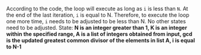 According to the code, the loop will execute as long as `i` is less than `N`. At the end of the last iteration, `i` is equal to N. Therefore, to execute the loop one more time, `i` needs to be adjusted to be less than N. No other states need to be adjusted.
State: **N is an integer greater than 1, K is an integer within the specified range, A is a list of integers obtained from input, gcd is the updated greatest common divisor of the elements in list A, i is equal to N-1**